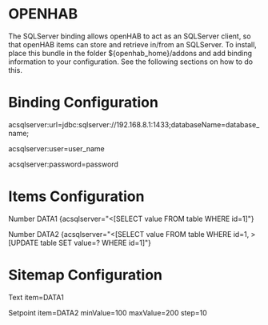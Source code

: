 # OPENHAB

The SQLServer binding allows openHAB to act as an SQLServer client, so that openHAB items can store and retrieve in/from an SQLServer. To install, place this bundle in the folder ${openhab_home}/addons and add binding information to your configuration. See the following sections on how to do this.

# Binding Configuration
acsqlserver:url=jdbc:sqlserver://192.168.8.1:1433;databaseName\=database_name;

acsqlserver:user=user_name

acsqlserver:password=password

# Items Configuration 
Number DATA1 {acsqlserver="<[SELECT value FROM table WHERE id=1]"}

Number DATA2 {acsqlserver="<[SELECT value FROM table WHERE id=1, >[UPDATE table SET value=? WHERE id=1]"}

# Sitemap Configuration
Text item=DATA1

Setpoint item=DATA2 minValue=100 maxValue=200 step=10
